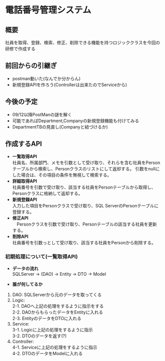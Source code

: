 # 電話番号管理システム

## 概要
  社員を取得、登録、検索、修正、削除できる機能を持つロジッククラスを今回の研修で作成する

## 前回からの引継ぎ
- postman動いた(なんでか分からん)
- 新規登録APIを作ろう(Controllerは出来たのでServiceから)
## 今後の予定
- 09/12以降PostManの謎を解く
- 可能であればDepartment,Companyの新規登録機能も付けてみる
- DepartmentTBの見直し(Companyと紐づけるか)
## 作成するAPI
- **一覧取得API** <br>
  社員名、所属部門、メモを引数として受け取り、それらを含む社員をPersonテーブルから検索し、Personクラスのリストにして返却する。
  引数をnullにした場合は、その項目の条件を無視して検索する。
- **詳細取得API** <br>
  社員番号を引数で受け取り、該当する社員をPersonテーブルから取得し、Personクラスに格納して返却する。
- **新規登録API** <br>
  入力した項目をPersonクラスで受け取り、SQL ServerのPersonテーブルに登録する。
- **修正API** <br>
　Personクラスを引数で受け取り、Personテーブルの該当する社員を更新する。
- **削除API** <br>
  社員番号を引数っとして受け取り、該当する社員をPersonから削除する。


### 初期処理について(一覧取得API)
- **データの流れ**<br>
SQLServer → (DAO) → Entity → DTO → Model

- **誰が何してるか**<br>
1. DAO: SQLServerから元のデータを取ってくる
2. Logic: <br>
  2-1. DAOへ上記の処理をするように指示をする<br>
  2-2. DAOからもらったデータをEntityに入れる<br>
  2-3. EntityのデータをDTOに入れる<br>
3. Service:<br>
  3-1. Logicに上記の処理をするように指示<br>
  3-2. DTOのデータを返す(?)<br>
4. Controller:<br>
  4-1. Serviceに上記の処理をするように指示<br>
  4-2. DTOのデータをModelに入れる<br>

